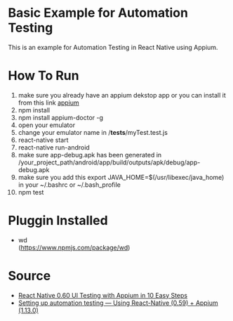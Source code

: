 # Basic Example for Automation Testing
This is an example for Automation Testing in React Native using Appium.

# How To Run
1. make sure you already have an appium dekstop app or you can install it from this link [appium](https://github.com/appium/appium-desktop/releases/tag/v1.13.0)
2. npm install
3. npm install appium-doctor -g
4. open your emulator
5. change your emulator name in /__tests__/myTest.test.js
6. react-native start
7. react-native run-android
8. make sure app-debug.apk has been generated in /your_project_path/android/app/build/outputs/apk/debug/app-debug.apk
9. make sure you add this export JAVA_HOME=$(/usr/libexec/java_home) in your ~/.bashrc or ~/.bash_profile
10. npm test

# Pluggin Installed
- wd <br/>
(https://www.npmjs.com/package/wd)

# Source
- [React Native 0.60 UI Testing with Appium in 10 Easy Steps](https://medium.com/@mahmoudsnatch/react-native-0-60-ui-testing-with-appium-in-10-easy-steps-61e68ae6eb4c)
- [Setting up automation testing — Using React-Native (0.59) + Appium (1.13.0)](https://medium.com/swlh/automation-testing-using-react-native-and-appium-on-ubuntu-ddfddc0c29fe)